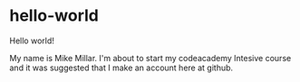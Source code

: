 # hello-world
Hello world!

My name is Mike Millar. I'm about to start my codeacademy Intesive course and it was suggested that I make an account here at github.
